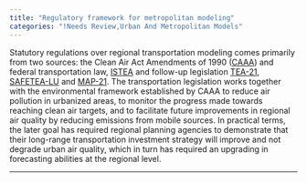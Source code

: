 ```yaml
---
title: "Regulatory framework for metropolitan modeling"
categories: "!Needs Review,Urban And Metropolitan Models"
---
```


Statutory regulations over regional transportation modeling comes primarily from two sources: the Clean Air Act Amendments of 1990 ([CAAA](http://www2.epa.gov/aboutepa/epa-history-clean-air-act-amendments-1990)) and federal transportation law, [ISTEA](http://ntl.bts.gov/DOCS/ste.html) and follow-up legislation [TEA-21](http://www.fhwa.dot.gov/tea21/sumcov.htm), [SAFETEA-LU](http://www.fhwa.dot.gov/safetealu/summary.htm) and [MAP-21](http://www.fhwa.dot.gov/map21/). The transportation legislation works together with the environmental framework established by CAAA to reduce air pollution in urbanized areas, to monitor the progress made towards reaching clean air targets, and to facilitate future improvements in regional air quality by reducing emissions from mobile sources. In practical terms, the later goal has required regional planning agencies to demonstrate that their long-range transportation investment strategy will improve and not degrade urban air quality, which in turn has required an upgrading in forecasting abilities at the regional level.

------------------------------------------------------------------------

